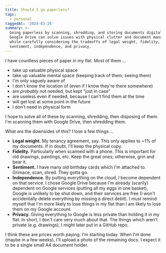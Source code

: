 ```yaml
---
title: Should I go paperless?
tags:
  - personal
taggedAt: '2024-03-26'
summary: >-
  Going paperless by scanning, shredding, and storing documents digitally in
  Google Drive can solve issues with physical clutter and document management,
  while carefully considering the tradeoffs of legal weight, fidelity,
  sentiment, independence, and privacy.
---
```


I have countless pieces of paper in my flat. Most of them ...

* take up valuable physical space
* take up valuable mental space (keeping track of them; seeing them)
* I'm only vaguely aware of
* I don't know the location of (even if I know they're there somewhere)
* are _probably_ not needed, but kept "just in case"
* are useless even if needed, because I can't find them at the time
* will get lost at some point in the future
* I don't need in physical form

I hope to solve all of these by scanning, shredding, then disposing of them. I'm scanning them with Google Drive, then shredding them.

What are the downsides of this? I lose a few things ...

* **Legal weight.** My tenancy agreement, say. This only applies to ~1% of my documents. If in doubt, I'll keep the physical copy.
* **Fidelity.** Particularly when scanned with a phone. This is important for old drawings, paintings, etc. Keep the great ones; otherwise, grin and bear it.
* **Sentiment.** I have many old birthday cards which I'm attached to. Grimace, scan, shred. They gotta go.
* **Independence.** By putting everything on the cloud, I become dependent on that service. I chose Google Drive because I'm already (scarily) dependent on Google services (putting all my eggs in one basket), Google is unlikely to be shut down, and their services are free (I won't accidentally delete everything by missing a direct debit). I must remind myself that I'm more likely to lose things in my flat than I am likely to lose them on my Google account.
* **Privacy.** Giving everything to Google is less private than holding it in my flat. In short, I don't care very much about that. The things which aren't private (e.g. drawings), I might later put in a GitHub repo.

I think these are prices worth paying. I'm starting today. When I'm done (maybe in a few weeks), I'll upload a photo of the remaining docs. I expect it to be a single small A4 document holder.
